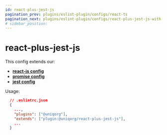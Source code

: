 ```yaml
---
id: react-plus-jest-js
pagination_prev: plugins/eslint-plugin/configs/react-ts
pagination_next: plugins/eslint-plugin/configs/react-plus-jest-js-with-ts
# sidebar_position: 
---
```


# react-plus-jest-js

This config extends our:
 -  **[react-js config](plugins/eslint-plugin/configs/esm-javascript.md)**
-  **[promise config](plugins/eslint-plugin/configs/promise.md)**
 -  **[jest config](plugins/eslint-plugin/configs/jest.md)**


Usage:

```json
  // .eslintrc.json
  {
    ...,
    "plugins": ["@uniqorg"],
    "extends": ["plugin:@uniqorg/react-plus-jest-js"],
    ...
  }
```
